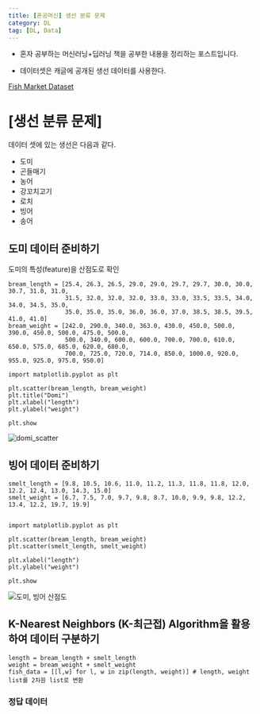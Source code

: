 ```yaml
---
title: [혼공머신] 생선 분류 문제 
category: DL
tag: [DL, Data]
---
```


* 혼자 공부하는 머신러닝+딥러닝 책을 공부한 내용을 정리하는 포스트입니다.

* 데이터셋은 캐글에 공개된 생선 데이터를 사용한다. 

[Fish Market Dataset](https://www.kaggle.com/aungpyaeap/fish-market)



# [생선 분류 문제]

데이터 셋에 있는 생선은 다음과 같다. 

- 도미
- 곤들매기
- 농어
- 강꼬치고기
- 로치
- 빙어
- 송어

## 도미 데이터 준비하기

도미의 특성(feature)을 산점도로 확인

~~~
bream_length = [25.4, 26.3, 26.5, 29.0, 29.0, 29.7, 29.7, 30.0, 30.0, 30.7, 31.0, 31.0, 
                31.5, 32.0, 32.0, 32.0, 33.0, 33.0, 33.5, 33.5, 34.0, 34.0, 34.5, 35.0, 
                35.0, 35.0, 35.0, 36.0, 36.0, 37.0, 38.5, 38.5, 39.5, 41.0, 41.0]
bream_weight = [242.0, 290.0, 340.0, 363.0, 430.0, 450.0, 500.0, 390.0, 450.0, 500.0, 475.0, 500.0, 
                500.0, 340.0, 600.0, 600.0, 700.0, 700.0, 610.0, 650.0, 575.0, 685.0, 620.0, 680.0, 
                700.0, 725.0, 720.0, 714.0, 850.0, 1000.0, 920.0, 955.0, 925.0, 975.0, 950.0]

import matplotlib.pyplot as plt

plt.scatter(bream_length, bream_weight)
plt.title("Domi")
plt.xlabel("length")
plt.ylabel("weight")

plt.show
~~~

![domi_scatter](https://i.imgur.com/h2Db28x.png)


## 빙어 데이터 준비하기

~~~
smelt_length = [9.8, 10.5, 10.6, 11.0, 11.2, 11.3, 11.8, 11.8, 12.0, 12.2, 12.4, 13.0, 14.3, 15.0]
smelt_weight = [6.7, 7.5, 7.0, 9.7, 9.8, 8.7, 10.0, 9.9, 9.8, 12.2, 13.4, 12.2, 19.7, 19.9]


import matplotlib.pyplot as plt

plt.scatter(bream_length, bream_weight)
plt.scatter(smelt_length, smelt_weight)

plt.xlabel("length")
plt.ylabel("weight")

plt.show
~~~

![도미, 빙어 산점도](https://i.imgur.com/vM7nHNt.png)


## K-Nearest Neighbors (K-최근접) Algorithm을 활용하여 데이터 구분하기 

~~~
length = bream_length + smelt_length
weight = bream_weight + smelt_weight
fish_data = [[l,w] for l, w in zip(length, weight)] # length, weight list를 2차원 list로 변환
~~~

### 정답 데이터 

